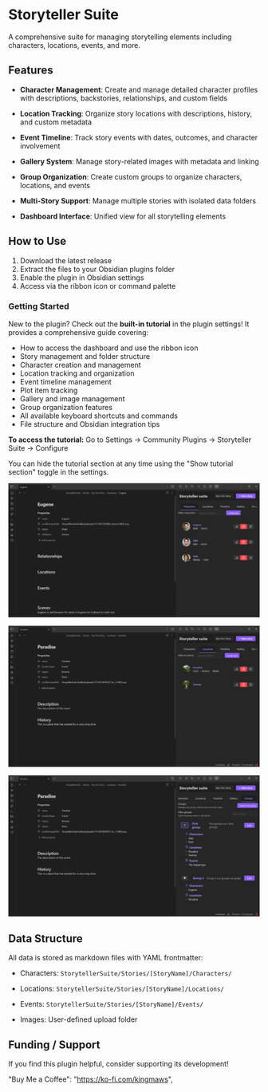 # Storyteller Suite

A comprehensive suite for managing storytelling elements including characters, locations, events, and more.

## Features

- **Character Management**: Create and manage detailed character profiles with descriptions, backstories, relationships, and custom fields

- **Location Tracking**: Organize story locations with descriptions, history, and custom metadata

- **Event Timeline**: Track story events with dates, outcomes, and character involvement

- **Gallery System**: Manage story-related images with metadata and linking

- **Group Organization**: Create custom groups to organize characters, locations, and events

- **Multi-Story Support**: Manage multiple stories with isolated data folders

- **Dashboard Interface**: Unified view for all storytelling elements

## How to Use

1. Download the latest release
2. Extract the files to your Obsidian plugins folder
3. Enable the plugin in Obsidian settings
4. Access via the ribbon icon or command palette

### Getting Started

New to the plugin? Check out the **built-in tutorial** in the plugin settings! It provides a comprehensive guide covering:

- How to access the dashboard and use the ribbon icon
- Story management and folder structure
- Character creation and management
- Location tracking and organization  
- Event timeline management
- Plot item tracking
- Gallery and image management
- Group organization features
- All available keyboard shortcuts and commands
- File structure and Obsidian integration tips

**To access the tutorial:** Go to Settings → Community Plugins → Storyteller Suite → Configure

You can hide the tutorial section at any time using the "Show tutorial section" toggle in the settings.


![Screenshot 1](https://raw.githubusercontent.com/SamW7140/obsidian-storyteller-suite/master/screenshots/Screenshot1.png)

![Screenshot 2](https://raw.githubusercontent.com/SamW7140/obsidian-storyteller-suite/master/screenshots/Screenshot2.png)

![Screenshot 3](https://raw.githubusercontent.com/SamW7140/obsidian-storyteller-suite/master/screenshots/Screenshot3.png)

## Data Structure

All data is stored as markdown files with YAML frontmatter:

- Characters: `StorytellerSuite/Stories/[StoryName]/Characters/`

- Locations: `StorytellerSuite/Stories/[StoryName]/Locations/`

- Events: `StorytellerSuite/Stories/[StoryName]/Events/`

- Images: User-defined upload folder


## Funding / Support

If you find this plugin helpful, consider supporting its development!

"Buy Me a Coffee": "https://ko-fi.com/kingmaws",

